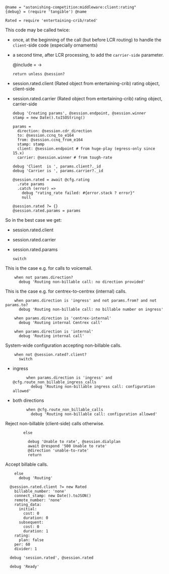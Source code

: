    @name = "astonishing-competition:middleware:client:rating"
    {debug} = (require 'tangible') @name

    Rated = require 'entertaining-crib/rated'

This code may be called twice:
- once, at the beginning of the call (but before LCR routing) to handle the `client`-side code (especially ornaments)
- a second time, after LCR processing, to add the `carrier-side` parameter.

    @include = ->

      return unless @session?

* session.rated.client (Rated object from entertaining-crib) rating object, client-side
* session.rated.carrier (Rated object from entertaining-crib) rating object, carrier-side

      debug 'Creating params', @session.endpoint, @session.winner
      stamp = new Date().toISOString()

      params =
        direction: @session.cdr_direction
        to: @session.ccnq_to_e164
        from: @session.ccnq_from_e164
        stamp: stamp
        client: @session.endpoint # from huge-play (egress-only since 15.x)
        carrier: @session.winner # from tough-rate

      debug 'Client  is ', params.client?._id
      debug 'Carrier is ', params.carrier?._id

      @session.rated = await @cfg.rating
        .rate params
        .catch (error) =>
          debug "rating_rate failed: #{error.stack ? error}"
          null

      @session.rated ?= {}
      @session.rated.params = params

So in the best case we get:
- session.rated.client
- session.rated.carrier
- session.rated.params

      switch

This is the case e.g. for calls to voicemail.

        when not params.direction?
          debug 'Routing non-billable call: no direction provided'

This is the case e.g. for centrex-to-centrex (internal) calls.

        when params.direction is 'ingress' and not params.from? and not params.to?
          debug 'Routing non-billable call: no billable number on ingress'

        when params.direction is 'centrex-internal'
          debug 'Routing internal Centrex call'

        when params.direction is 'internal'
          debug 'Routing internal call'

System-wide configuration accepting non-billable calls.

        when not @session.rated?.client?
          switch

- ingress

            when params.direction is 'ingress' and @cfg.route_non_billable_ingress_calls
              debug 'Routing non-billable ingress call: configuration allowed'

- both directions

            when @cfg.route_non_billable_calls
              debug 'Routing non-billable call: configuration allowed'

Reject non-billable (client-side) calls otherwise.

            else

              debug 'Unable to rate', @session.dialplan
              await @respond '500 Unable to rate'
              @direction 'unable-to-rate'
              return

Accept billable calls.

        else
          debug 'Routing'

      @session.rated.client ?= new Rated
        billable_number: 'none'
        connect_stamp: new Date().toJSON()
        remote_number: 'none'
        rating_data:
          initial:
            cost: 0
            duration: 0
          subsequent:
            cost: 0
            duration: 1
        rating:
          plan: false
        per: 60
        divider: 1

      debug 'session.rated', @session.rated

      debug 'Ready'
